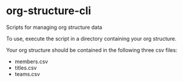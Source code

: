 # org-structure-cli
Scripts for managing org structure data

To use, execute the script in a directory containing your org structure.

Your org structure should be contained in the following three csv files:
* members.csv
* titles.csv
* teams.csv
